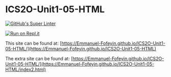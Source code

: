 # ICS2O-Unit1-05-HTML

[![GitHub's Super Linter](https://github.com/Emmanuel-Fofeyin/ICS2O-Unit1-05-HTML/workflows/GitHub's%20Super%20Linter/badge.svg)](https://github.com/Emmanuel-Fofeyin/ICS2O-Unit1-05-HTML/actions)



[![Run on Repl.it](https://repl.it/badge/github/Emmanuel-Fofeyin/ICS2O-Unit1-05-HTML)](https://repl.it/github/Emmanuel-Fofeyin/ICS2O-Unit1-05-HTML)

This site can be found at: [https://Emmanuel-Fofeyin.github.io/ICS2O-Unit1-05-HTML/](https://Emmanuel-Fofeyin.github.io/ICS2O-Unit1-05-HTML)

The extra site can be found at: [https://Emmanuel-Fofeyin.github.io/ICS2O-Unit1-05-HTML/](https://Emmanuel-Fofeyin.github.io/ICS2O-Unit1-05-HTML/index2.html)
